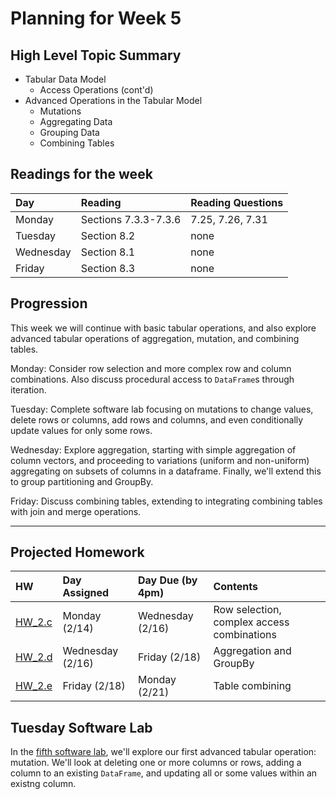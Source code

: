 # Planning for Week 5

## High Level Topic Summary

  - Tabular Data Model
    - Access Operations (cont'd)
  - Advanced Operations in the Tabular Model
      - Mutations
      - Aggregating Data
      - Grouping Data
      - Combining Tables

## Readings for the week

Day        | Reading      | Reading Questions
:--------- |:-------------|:----------------------------------
Monday     | Sections 7.3.3-7.3.6          | 7.25, 7.26, 7.31
Tuesday    | Section 8.2 | none
Wednesday  | Section 8.1  | none
Friday     | Section 8.3 | none

## Progression

This week we will continue with basic tabular operations, and also explore advanced tabular operations of aggregation, mutation, and combining tables.

Monday: Consider row selection and more complex row and column combinations.  Also discuss procedural access to `DataFrame`s through iteration.

Tuesday: Complete software lab focusing on mutations to change values, delete rows or columns, add rows and columns, and even conditionally update values for only some rows.

Wednesday: Explore aggregation, starting with simple aggregation of column vectors, and proceeding to variations (uniform and non-uniform) aggregating on subsets of columns in a dataframe.  Finally, we'll extend this to group partitioning and GroupBy.

Friday: Discuss combining tables, extending to integrating combining tables with join and merge operations.

---

## Projected Homework

HW | Day Assigned  | Day Due (by 4pm) | Contents
:--|:--------|:--------|:------------
[HW_2.c](../hw/HW_2.c/README.md) | Monday (2/14) | Wednesday (2/16) | Row selection, complex access combinations
[HW_2.d](../hw/HW_2.d/README.md) | Wednesday (2/16) | Friday (2/18) | Aggregation and GroupBy
[HW_2.e](../hw/HW_2.e/README.md) | Friday (2/18) | Monday (2/21)    | Table combining

## Tuesday Software Lab

In the [fifth software lab](../sw_lab/lab_05/swlab_05.md), we'll explore our first advanced tabular operation: mutation.  We'll look at deleting one or more columns or rows, adding a column to an existing `DataFrame`, and updating all or some values within an existng column.